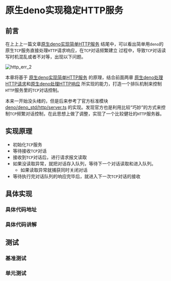 # 原生deno实现稳定HTTP服务

## 前言

在上上上一篇文章[原生deno实现简单HTTP服务](https://github.com/chenshenhai/deno_note/blob/master/note/chapter_05/07.md) 结尾中，可以看出简单用`deno`的原生`TCP`服务直接处理`HTTP`请求响应，在`TCP`对话频繁建立
过程中，导致`TCP`对话读写时机混乱或者不对等，出现以下问题。

![http_err_2](https://user-images.githubusercontent.com/8216630/52639578-89894380-2f0f-11e9-8e52-592f31b15d01.jpg)

本章将基于 [原生deno实现简单HTTP服务](https://github.com/chenshenhai/deno_note/blob/master/note/chapter_05/07.md) 的原理，结合前面两章 [原生deno处理HTTP请求](https://github.com/chenshenhai/deno_note/blob/master/note/chapter_05/08.md)和[原生deno处理HTTP响应](https://github.com/chenshenhai/deno_note/blob/master/note/chapter_05/09.md) 所实现的能力，打造一个排队机制来控制`HTTP`服务里的`TCP`对话控制。

本来一开始没头绪的，但是后来参考了官方标准模块 [deno/deno_std/http/server.ts](https://github.com/denoland/deno_std/blob/master/http/server.ts) 的实现。发现官方也是利用比较“巧妙”的方式来控制`TCP`频繁对话控制，在此思想上做了调整，实现了一个比较健壮的`HTTP`服务器。


## 实现原理

- 初始化`TCP`服务
- 等待接收`TCP`对话
- 接收到`TCP`对话后，进行请求报文读取
- 如果没读取异常，就把对话存入队列，等待下一个对话读取和进入队列。
    - 如果读取异常就捕获同时关闭对话
- 等待执行完对话队列的响应完毕后，就进入下一次`TCP`对话的接收

## 具体实现

### 具体代码地址

### 具体代码讲解

## 测试

### 基准测试

### 单元测试